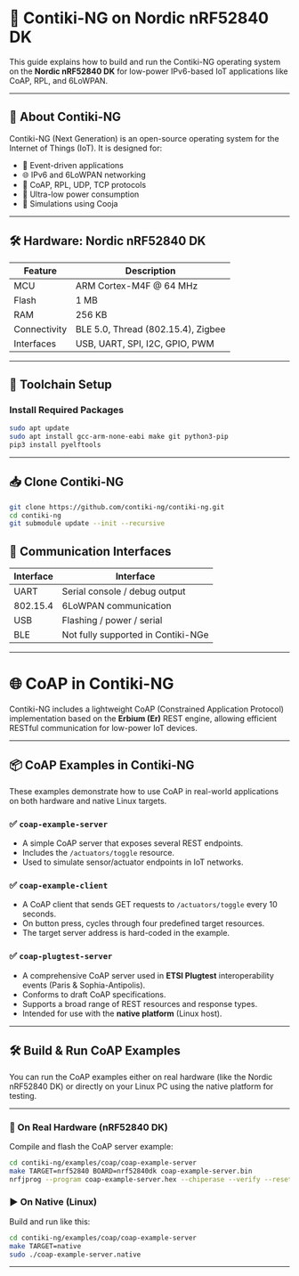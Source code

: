 # 🌱 Contiki-NG on Nordic nRF52840 DK

This guide explains how to build and run the Contiki-NG operating system on the **Nordic nRF52840 DK** for low-power IPv6-based IoT applications like CoAP, RPL, and 6LoWPAN.

---

## 🧠 About Contiki-NG

Contiki-NG (Next Generation) is an open-source operating system for the Internet of Things (IoT). It is designed for:

- 🧠 Event-driven applications  
- 🌐 IPv6 and 6LoWPAN networking  
- 📡 CoAP, RPL, UDP, TCP protocols  
- 🔋 Ultra-low power consumption  
- 🧪 Simulations using Cooja  

---

## 🛠️ Hardware: Nordic nRF52840 DK

| Feature        | Description                        |
|----------------|------------------------------------|
| MCU            | ARM Cortex-M4F @ 64 MHz            |
| Flash          | 1 MB                               |
| RAM            | 256 KB                             |
| Connectivity   | BLE 5.0, Thread (802.15.4), Zigbee |
| Interfaces     | USB, UART, SPI, I2C, GPIO, PWM     |

---

## 🔧 Toolchain Setup

### Install Required Packages

```bash
sudo apt update
sudo apt install gcc-arm-none-eabi make git python3-pip
pip3 install pyelftools
```

---

## 📥 Clone Contiki-NG

```bash
git clone https://github.com/contiki-ng/contiki-ng.git
cd contiki-ng
git submodule update --init --recursive
```

## 📡 Communication Interfaces

| Interface     | Interface                          |
|---------------|------------------------------------|
| UART          | Serial console / debug output      |
| 802.15.4      | 6LoWPAN communication              |
| USB           | Flashing / power / serial          |
| BLE           | Not fully supported in Contiki-NGe |


---
# 🌐 CoAP in Contiki-NG

Contiki-NG includes a lightweight CoAP (Constrained Application Protocol) implementation based on the **Erbium (Er)** REST engine, allowing efficient RESTful communication for low-power IoT devices.

---

## 📦 CoAP Examples in Contiki-NG

These examples demonstrate how to use CoAP in real-world applications on both hardware and native Linux targets.

### ✅ `coap-example-server`

- A simple CoAP server that exposes several REST endpoints.
- Includes the `/actuators/toggle` resource.
- Used to simulate sensor/actuator endpoints in IoT networks.

### ✅ `coap-example-client`

- A CoAP client that sends GET requests to `/actuators/toggle` every 10 seconds.
- On button press, cycles through four predefined target resources.
- The target server address is hard-coded in the example.

### ✅ `coap-plugtest-server`

- A comprehensive CoAP server used in **ETSI Plugtest** interoperability events (Paris & Sophia-Antipolis).
- Conforms to draft CoAP specifications.
- Supports a broad range of REST resources and response types.
- Intended for use with the **native platform** (Linux host).

---

## 🛠️ Build & Run CoAP Examples

You can run the CoAP examples either on real hardware (like the Nordic nRF52840 DK) or directly on your Linux PC using the native platform for testing.

---

### 🔧 On Real Hardware (nRF52840 DK)

Compile and flash the CoAP server example:

```bash
cd contiki-ng/examples/coap/coap-example-server
make TARGET=nrf52840 BOARD=nrf52840dk coap-example-server.bin
nrfjprog --program coap-example-server.hex --chiperase --verify --reset
```
### ▶️ On Native (Linux)

Build and run like this:

```bash
cd contiki-ng/examples/coap/coap-example-server
make TARGET=native
sudo ./coap-example-server.native
```
---







